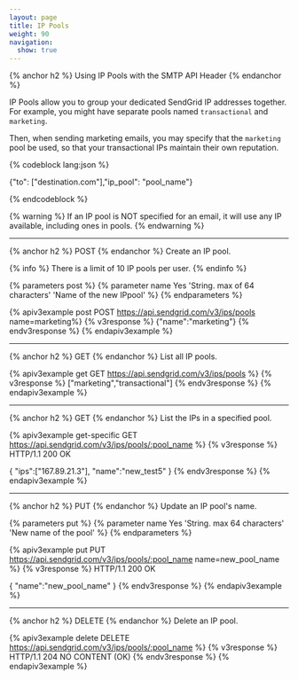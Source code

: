 ```yaml
---
layout: page
title: IP Pools
weight: 90
navigation:
  show: true
---
```


{% anchor h2 %}
Using IP Pools with the SMTP API Header
{% endanchor %}

IP Pools allow you to group your dedicated SendGrid IP addresses
together. For example, you might have separate pools named
`transactional` and `marketing`. 

Then, when sending marketing emails, you may specify that the `marketing` pool be used, so that your transactional IPs maintain their own reputation.

{% codeblock lang:json %}

{"to": ["destination.com"],"ip_pool": "pool_name"}

{% endcodeblock %}

{% warning %}
If an IP pool is NOT specified for an email, it will use any IP available, including ones in pools.
{% endwarning %}

* * * * *

{% anchor h2 %}
POST
{% endanchor %}
Create an IP pool.

{% info %}
There is a limit of 10 IP pools per user.
{% endinfo %}

{% parameters post %}
  {% parameter name Yes 'String. max of 64 characters' 'Name of the new IPpool' %}
{% endparameters %}

{% apiv3example post POST https://api.sendgrid.com/v3/ips/pools name=marketing%}
{% v3response %}
{"name":"marketing"}
{% endv3response %}
{% endapiv3example %}

* * * * *

{% anchor h2 %}
GET
{% endanchor  %}
List all IP pools.

{% apiv3example get GET https://api.sendgrid.com/v3/ips/pools %}
{% v3response %}
["marketing","transactional"]
{% endv3response %}
{% endapiv3example %}

* * * * *

{% anchor h2 %}
GET
{% endanchor %}
List the IPs in a specified pool.

{% apiv3example get-specific GET https://api.sendgrid.com/v3/ips/pools/:pool_name %}
{% v3response %}
HTTP/1.1 200 OK	

{
  "ips":["167.89.21.3"],
  "name":"new_test5"
}
{% endv3response %}
{% endapiv3example %}

* * * * *

{% anchor h2 %}
PUT
{% endanchor %}
Update an IP pool's name.

{% parameters put %}
  {% parameter name Yes 'String. max 64 characters' 'New name of the pool' %}
{% endparameters %}

{% apiv3example put PUT https://api.sendgrid.com/v3/ips/pools/:pool_name name=new_pool_name %}
{% v3response %}
HTTP/1.1 200 OK	

{
	"name":"new_pool_name"
}
{% endv3response %}
{% endapiv3example %}

* * * * *

{% anchor h2 %}
DELETE
{% endanchor %}
Delete an IP pool.

{% apiv3example delete DELETE https://api.sendgrid.com/v3/ips/pools/:pool_name %}
  {% v3response %}
HTTP/1.1 204 NO CONTENT (OK)
  {% endv3response %}
{% endapiv3example %}

